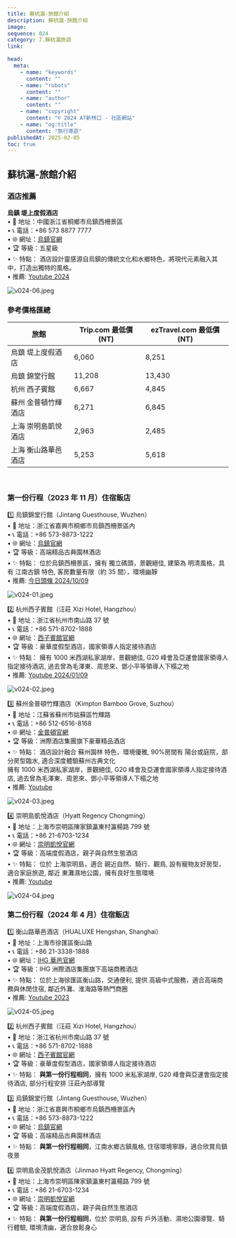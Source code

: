 ```yaml
---
title: 蘇杭滬-旅館介紹
description: 蘇杭滬-旅館介紹
image:
sequence: 024
category: 7.蘇杭滬旅遊
link:

head:
  meta:
    - name: "keywords"
      content: ""
    - name: "robots"
      content: ""
    - name: "author"
      content: ""
    - name: "copyright"
      content: "© 2024 A7新林口 - 社區網站"
    - name: "og:title"
      content: "旅行導遊"
publishedAt: 2025-02-05
toc: true
---
```


## 蘇杭滬-旅館介紹

### 酒店推薦

**烏鎮 堤上度假酒店**  
• 📍 地址：中國浙江省桐鄉市烏鎮西柵景區  
• 📞 電話：+86 573 8877 7777  
• 🌐 網址：<a href="http://www.dishangresortwuzhen.cn//">烏鎮官網</a>  
• 🏆 等級：五星級  
• ✨ 特點：
酒店設計靈感源自烏鎮的傳統文化和水鄉特色，將現代元素融入其中，打造出獨特的風格。  
• 推薦: <a href="https://www.youtube.com/watch?v=6UBXy3nfdWo">Youtube 2024</a>

![v024-06.jpeg](/images/travel/v024-06.jpeg)

### 參考價格匯總

| 旅館                | Trip.com 最低價 (NT) | ezTravel.com 最低價 (NT) |
| ------------------- | -------------------- | ------------------------ |
| 烏鎮 堤上度假酒店   | 6,060                | 8,251                    |
| 烏鎮 錦堂行館       | 11,208               | 13,430                   |
| 杭州 西子賓館       | 6,667                | 4,845                    |
| 蘇州 金普頓竹輝酒店 | 6,271                | 6,845                    |
| 上海 崇明島凱悅酒店 | 2,963                | 2,485                    |
| 上海 衡山路華邑酒店 | 5,253                | 5,618                    |

<br>

### 第一份行程（2023 年 11 月）住宿飯店

1️⃣ 烏鎮錦堂行館（Jintang Guesthouse, Wuzhen）  
• 📍 地址：浙江省嘉興市桐鄉市烏鎮西柵景區內  
• 📞 電話：+86 573-8873-1222  
• 🌐 網址：<a href="http://www.wuzhen.com.cn/">烏鎮官網</a>  
• 🏆 等級：高端精品古典園林酒店  
• ✨ 特點：
位於烏鎮西柵景區，擁有 獨立碼頭，景觀絕佳, 建築為 明清風格，具有 江南古鎮 特色, 客房數量有限（約 35 間），環境幽靜  
• 推薦: <a href="https://www.toutiao.com/video/7165375769420549413/?app=news_article&timestamp=1738896379&source=input&utm_medium=wap_search&utm_source=&utm_content=%E7%83%8F%E9%8E%AE%E9%8C%A6%E5%A0%82%E8%A1%8C%E9%A4%A8&group_source=19&page_type=xiaoshipin&start_play_from_cache_progress=1&source=m_redirect">今日頭條 2024/10/09</a>

![v024-01.jpeg](/images/travel/v024-01.jpeg)

2️⃣ 杭州西子賓館（汪莊 Xizi Hotel, Hangzhou）  
• 📍 地址：浙江省杭州市南山路 37 號  
• 📞 電話：+86 571-8702-1888  
• 🌐 網址：<a href="http://www.xizihotel.com/#page1/null">西子賓館官網</a>  
• 🏆 等級：豪華度假型酒店，國家領導人指定接待酒店  
• ✨ 特點：
擁有 1000 米西湖私家湖岸，景觀絕佳, G20 峰會及亞運會國家領導人指定接待酒店, 過去曾為毛澤東、周恩來、鄧小平等領導人下榻之地  
• 推薦: <a href="https://www.youtube.com/watch?v=FspO966MmHE">Youtube 2024/01/09</a>

![v024-02.jpeg](/images/travel/v024-02.jpeg)

3️⃣ 蘇州金普頓竹輝酒店（Kimpton Bamboo Grove, Suzhou）  
• 📍 地址：江蘇省蘇州市姑蘇區竹輝路  
• 📞 電話：+86 512-6516-8168  
• 🌐 網址：<a href="https://www.ihg.com/kimptonhotels/hotels/cn/zh/reservation">金普頓官網</a>  
• 🏆 等級：洲際酒店集團旗下豪華精品酒店  
• ✨ 特點：
酒店設計融合 蘇州園林 特色，環境優雅, 90%房間有 陽台或庭院，部分房型臨水, 適合深度體驗蘇州古典文化  
擁有 1000 米西湖私家湖岸，景觀絕佳, G20 峰會及亞運會國家領導人指定接待酒店, 過去曾為毛澤東、周恩來、鄧小平等領導人下榻之地  
• 推薦: <a href="https://www.youtube.com/watch?v=FspO966MmHEhttps://www.youtube.com/watch?v=bxzMnkzZI_Y">Youtube</a>

![v024-03.jpeg](/images/travel/v024-03.jpeg)

4️⃣ 崇明島凱悅酒店（Hyatt Regency Chongming）  
• 📍 地址：上海市崇明區陳家鎮瀛東村瀛楊路 799 號  
• 📞 電話：+86 21-6703-1234  
• 🌐 網址：<a href="https://www.hyatt.com/hyatt-regency/zh-HK/shacr-hyatt-regency-chongming">崇明凱悅官網</a>  
• 🏆 等級：高端度假酒店，親子與自然生態酒店  
• ✨ 特點：
位於 上海崇明島，適合 親近自然、騎行、觀鳥, 設有寵物友好房型，適合家庭旅遊, 鄰近 東灘濕地公園，擁有良好生態環境  
• 推薦: <a href="https://www.youtube.com/watch?v=2PDrGWDnoi0">Youtube</a>

![v024-04.jpeg](/images/travel/v024-04.jpeg)

### 第二份行程（2024 年 4 月）住宿飯店

1️⃣ 衡山路華邑酒店（HUALUXE Hengshan, Shanghai）  
• 📍 地址：上海市徐匯區衡山路  
• 📞 電話：+86 21-3338-1888  
• 🌐 網址：<a href="https://www.ihg.com/hualuxe/hotels/cn/zh/shanghai/shahg/hoteldetail">IHG 華邑官網</a>  
• 🏆 等級：IHG 洲際酒店集團旗下高端商務酒店  
• ✨ 特點：
位於上海徐匯區衡山路，交通便利, 提供 高級中式服務，適合高端商務與休閒住宿, 鄰近外灘、淮海路等熱門商圈  
• 推薦: <a href="https://www.youtube.com/watch?v=nbIC6wO7-dM">Youtube 2023</a>

![v024-05.jpeg](/images/travel/v024-05.jpeg)

2️⃣ 杭州西子賓館（汪莊 Xizi Hotel, Hangzhou）  
• 📍 地址：浙江省杭州市南山路 37 號  
• 📞 電話：+86 571-8702-1888  
• 🌐 網址：<a href="http://www.xizihotel.com/#page1/null">西子賓館官網</a>  
• 🏆 等級：豪華度假型酒店，國家領導人指定接待酒店  
• ✨ 特點：
**與第一份行程相同**，擁有 1000 米私家湖岸, G20 峰會與亞運會指定接待酒店, 部分行程安排 汪莊內部導覽

3️⃣ 烏鎮錦堂行館（Jintang Guesthouse, Wuzhen）  
• 📍 地址：浙江省嘉興市桐鄉市烏鎮西柵景區內  
• 📞 電話：+86 573-8873-1222  
• 🌐 網址：<a href="http://www.wuzhen.com.cn/">烏鎮官網</a>  
• 🏆 等級：高端精品古典園林酒店  
• ✨ 特點：
**與第一份行程相同**，江南水鄉古鎮風格, 住宿環境寧靜，適合欣賞烏鎮夜景

4️⃣ 崇明島金茂凱悅酒店（Jinmao Hyatt Regency, Chongming）  
• 📍 地址：上海市崇明區陳家鎮瀛東村瀛楊路 799 號  
• 📞 電話：+86 21-6703-1234  
• 🌐 網址：<a href="https://www.hyatt.com/hyatt-regency/zh-HK/shacr-hyatt-regency-chongming">崇明凱悅官網</a>  
• 🏆 等級：高端度假酒店，親子與自然生態酒店  
 • ✨ 特點：
**與第一份行程相同**，位於 崇明島, 設有 戶外活動、濕地公園導覽、騎行體驗, 環境清幽，適合放鬆身心
